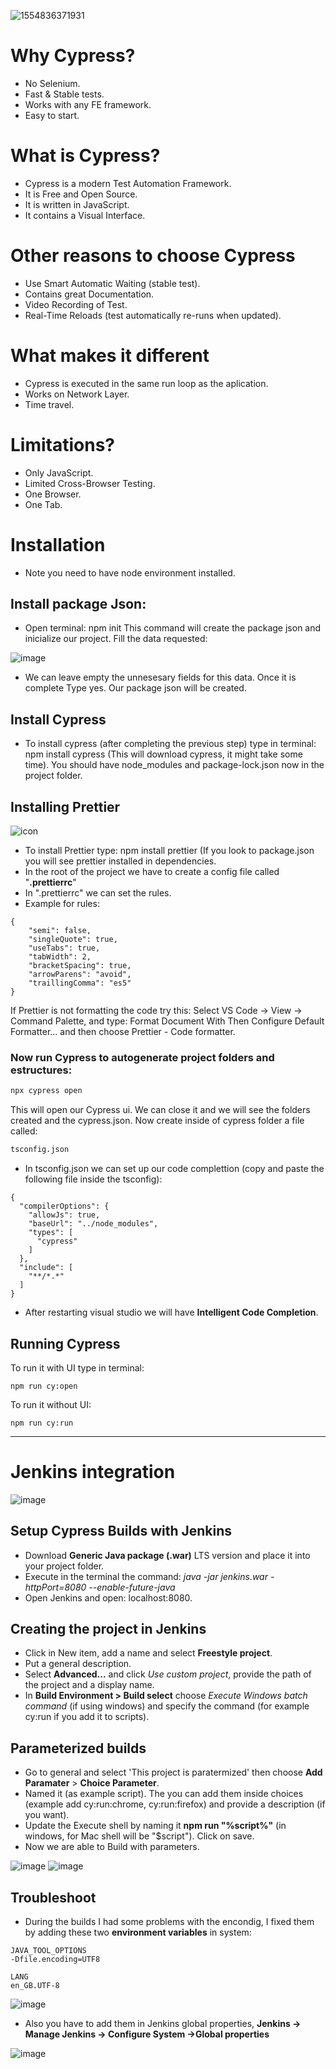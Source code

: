 ![1554836371931](https://user-images.githubusercontent.com/67669609/104491338-dcaf1980-55b0-11eb-8040-4554ba1d1ca0.png)

# Why Cypress?

- No Selenium.
- Fast & Stable tests.
- Works with any FE framework.
- Easy to start.
 
# What is Cypress?

- Cypress is a modern Test Automation Framework.
- It is Free and Open Source.
- It is written in JavaScript.
- It contains a Visual Interface.

# Other reasons to choose Cypress

- Use Smart Automatic Waiting (stable test).
- Contains great Documentation.
- Video Recording of Test.
- Real-Time Reloads (test automatically re-runs when updated).

# What makes it different

- Cypress is executed in the same run loop as the aplication.
- Works on Network Layer.
- Time travel.

# Limitations?

- Only JavaScript.
- Limited Cross-Browser Testing.
- One Browser.
- One Tab.

# Installation

- Note you need to have node environment installed.

## Install package Json:

- Open terminal: npm init
This command will create the package json and inicialize our project.
Fill the data requested:

![image](https://user-images.githubusercontent.com/67669609/104499073-4f24f700-55bb-11eb-99a7-2d5bef0ceaea.png)
- We can leave empty the unnesesary fields for this data.
Once it is complete Type yes. Our package json will be created.

## Install Cypress
- To install cypress (after completing the previous step) type in terminal: npm install cypress (This will download cypress, it might take some time). You should have node_modules and package-lock.json now in the project folder.


## Installing Prettier
![icon](https://user-images.githubusercontent.com/67669609/104533030-51ee0f00-55f0-11eb-897c-6593f9dde141.png)

- To install Prettier type: npm install prettier (If you look to package.json you will see prettier installed in dependencies.
- In the root of the project we have to create a config file called "**.prettierrc**"
- In ".prettierrc" we can set the rules.
- Example for rules:

```
{
    "semi": false,
    "singleQuote": true,
    "useTabs": true,
    "tabWidth": 2,
    "bracketSpacing": true,
    "arrowParens": "avoid",
    "traillingComma": "es5"
}
```
If Prettier is not formatting the code try this:
Select VS Code -> View -> Command Palette, and type: Format Document With
Then Configure Default Formatter... and then choose Prettier - Code formatter.

### Now run Cypress to autogenerate project folders and estructures:
```bash
npx cypress open  
```
This will open our Cypress ui. We can close it and we will see the folders created and the cypress.json. Now create inside of cypress folder a file called:
```bash
tsconfig.json
```
- In tsconfig.json we can set up our code complettion (copy and paste the following file inside the tsconfig):
```
{
  "compilerOptions": {
    "allowJs": true,
    "baseUrl": "../node_modules",
    "types": [
      "cypress"
    ]
  },
  "include": [
    "**/*.*"
  ]
}
```
- After restarting visual studio we will have **Intelligent Code Completion**.

## Running Cypress

To run it with UI type in terminal:
```
npm run cy:open
```
To run it without UI:
```
npm run cy:run
```
------
# Jenkins integration

![image](https://user-images.githubusercontent.com/67669609/104862746-b8d23780-5912-11eb-9d7d-6c3d2ba2be9f.png)

## Setup Cypress Builds with Jenkins

- Download **Generic Java package (.war)** LTS version and place it into your project folder.
- Execute in the terminal the command: *java -jar jenkins.war -httpPort=8080 --enable-future-java*
- Open Jenkins and open: localhost:8080.

## Creating the project in Jenkins

- Click in New item, add a name and select **Freestyle project**.
- Put a general description.
- Select **Advanced...** and click *Use custom project*, provide the path of the project and a display name.
- In **Build Environment > Build select** choose *Execute Windows batch command* (if using windows) and specify the command (for example cy:run if you add it to scripts).

## Parameterized builds

- Go to general and select 'This project is paratermized' then choose **Add Paramater** > **Choice Parameter**.
- Named it (as example script). The you can add them inside choices (example add cy:run:chrome, cy:run:firefox) and provide a description (if you want).
- Update the Execute shell by naming it **npm run "%script%"** (in windows, for Mac shell will be "$script"). Click on save.
- Now we are able to Build with parameters.

![image](https://user-images.githubusercontent.com/67669609/104863881-1e73f300-5916-11eb-95ad-77e01d798652.png)
![image](https://user-images.githubusercontent.com/67669609/104863922-41060c00-5916-11eb-94d8-2d55b4f3d8ea.png)

## Troubleshoot

- During the builds I had some problems with the encondig, I fixed them by adding these two **environment variables** in system:

```
JAVA_TOOL_OPTIONS
-Dfile.encoding=UTF8

LANG
en_GB.UTF-8
```
![image](https://user-images.githubusercontent.com/67669609/104863818-ea003700-5915-11eb-8042-bcccf8051764.png)


- Also you have to add them in Jenkins global properties, **Jenkins -> Manage Jenkins -> Configure System ->Global properties**

![image](https://user-images.githubusercontent.com/67669609/104863664-65151d80-5915-11eb-8457-90e103d9275e.png)

